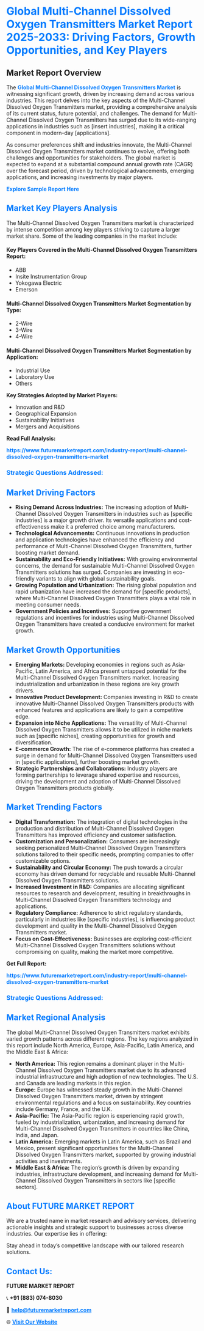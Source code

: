 <h1 style="color: #007BFF;">Global Multi-Channel Dissolved Oxygen Transmitters Market Report 2025-2033: Driving Factors, Growth Opportunities, and Key Players</h1>

<section id="overview">
<h2>Market Report Overview</h2>
<p>The <a href="https://www.futuremarketreport.com/industry-report/multi-channel-dissolved-oxygen-transmitters-market" style="color: #007BFF; text-decoration: none;"><strong>Global Multi-Channel Dissolved Oxygen Transmitters Market</strong></a> is witnessing significant growth, driven by increasing demand across various industries. This report delves into the key aspects of the Multi-Channel Dissolved Oxygen Transmitters market, providing a comprehensive analysis of its current status, future potential, and challenges. The demand for Multi-Channel Dissolved Oxygen Transmitters has surged due to its wide-ranging applications in industries such as [insert industries], making it a critical component in modern-day [applications].</p>
<p>As consumer preferences shift and industries innovate, the Multi-Channel Dissolved Oxygen Transmitters market continues to evolve, offering both challenges and opportunities for stakeholders. The global market is expected to expand at a substantial compound annual growth rate (CAGR) over the forecast period, driven by technological advancements, emerging applications, and increasing investments by major players.</p>
</section>

<section id="overview">
<p><a href="https://www.futuremarketreport.com/request-sample/reportId=29446" style="color: #007BFF; text-decoration: none;"><strong>Explore Sample Report Here</strong></a></p>
</section>

<section id="key-players">
<h2 style="color: #007BFF;">Market Key Players Analysis</h2>
<p>The Multi-Channel Dissolved Oxygen Transmitters market is characterized by intense competition among key players striving to capture a larger market share. Some of the leading companies in the market include:</p>
<h4>Key Players Covered in the Multi-Channel Dissolved Oxygen Transmitters Report:</h4>
<ul><li>ABB</li><li>Insite Instrumentation Group</li><li>Yokogawa Electric</li><li>Emerson</li></ul>
<h4>Multi-Channel Dissolved Oxygen Transmitters Market Segmentation by Type:</h4>
<ul><li>2-Wire</li><li>3-Wire</li><li>4-Wire</li></ul>

<h4>Multi-Channel Dissolved Oxygen Transmitters Market Segmentation by Application:</h4>
<ul><li>Industrial Use</li><li>Laboratory Use</li><li>Others</li></ul>
<p><strong>Key Strategies Adopted by Market Players:</strong></p>
<ul>
<li>Innovation and R&D</li>
<li>Geographical Expansion</li>
<li>Sustainability Initiatives</li>
<li>Mergers and Acquisitions</li>
</ul>
</section>

<section>
<p><strong>Read Full Analysis: </strong></p><a href="https://www.futuremarketreport.com/industry-report/multi-channel-dissolved-oxygen-transmitters-market" style="color: #007BFF; text-decoration: none;"><strong>https://www.futuremarketreport.com/industry-report/multi-channel-dissolved-oxygen-transmitters-market</strong></a>
<h3 style="color: #007BFF;">Strategic Questions Addressed:</h3>
</section>

<section id="driving-factors">
<h2 style="color: #007BFF;">Market Driving Factors</h2>
<ul>
<li><strong>Rising Demand Across Industries:</strong> The increasing adoption of Multi-Channel Dissolved Oxygen Transmitters in industries such as [specific industries] is a major growth driver. Its versatile applications and cost-effectiveness make it a preferred choice among manufacturers.</li>
<li><strong>Technological Advancements:</strong> Continuous innovations in production and application technologies have enhanced the efficiency and performance of Multi-Channel Dissolved Oxygen Transmitters, further boosting market demand.</li>
<li><strong>Sustainability and Eco-Friendly Initiatives:</strong> With growing environmental concerns, the demand for sustainable Multi-Channel Dissolved Oxygen Transmitters solutions has surged. Companies are investing in eco-friendly variants to align with global sustainability goals.</li>
<li><strong>Growing Population and Urbanization:</strong> The rising global population and rapid urbanization have increased the demand for [specific products], where Multi-Channel Dissolved Oxygen Transmitters plays a vital role in meeting consumer needs.</li>
<li><strong>Government Policies and Incentives:</strong> Supportive government regulations and incentives for industries using Multi-Channel Dissolved Oxygen Transmitters have created a conducive environment for market growth.</li>
</ul>
</section>

<section id="growth-opportunities">
<h2 style="color: #007BFF;">Market Growth Opportunities</h2>
<ul>
<li><strong>Emerging Markets:</strong> Developing economies in regions such as Asia-Pacific, Latin America, and Africa present untapped potential for the Multi-Channel Dissolved Oxygen Transmitters market. Increasing industrialization and urbanization in these regions are key growth drivers.</li>
<li><strong>Innovative Product Development:</strong> Companies investing in R&D to create innovative Multi-Channel Dissolved Oxygen Transmitters products with enhanced features and applications are likely to gain a competitive edge.</li>
<li><strong>Expansion into Niche Applications:</strong> The versatility of Multi-Channel Dissolved Oxygen Transmitters allows it to be utilized in niche markets such as [specific niches], creating opportunities for growth and diversification.</li>
<li><strong>E-commerce Growth:</strong> The rise of e-commerce platforms has created a surge in demand for Multi-Channel Dissolved Oxygen Transmitters used in [specific applications], further boosting market growth.</li>
<li><strong>Strategic Partnerships and Collaborations:</strong> Industry players are forming partnerships to leverage shared expertise and resources, driving the development and adoption of Multi-Channel Dissolved Oxygen Transmitters products globally.</li>
</ul>
</section>

<section id="trending-factors">
<h2 style="color: #007BFF;">Market Trending Factors</h2>
<ul>
<li><strong>Digital Transformation:</strong> The integration of digital technologies in the production and distribution of Multi-Channel Dissolved Oxygen Transmitters has improved efficiency and customer satisfaction.</li>
<li><strong>Customization and Personalization:</strong> Consumers are increasingly seeking personalized Multi-Channel Dissolved Oxygen Transmitters solutions tailored to their specific needs, prompting companies to offer customizable options.</li>
<li><strong>Sustainability and Circular Economy:</strong> The push towards a circular economy has driven demand for recyclable and reusable Multi-Channel Dissolved Oxygen Transmitters solutions.</li>
<li><strong>Increased Investment in R&D:</strong> Companies are allocating significant resources to research and development, resulting in breakthroughs in Multi-Channel Dissolved Oxygen Transmitters technology and applications.</li>
<li><strong>Regulatory Compliance:</strong> Adherence to strict regulatory standards, particularly in industries like [specific industries], is influencing product development and quality in the Multi-Channel Dissolved Oxygen Transmitters market.</li>
<li><strong>Focus on Cost-Effectiveness:</strong> Businesses are exploring cost-efficient Multi-Channel Dissolved Oxygen Transmitters solutions without compromising on quality, making the market more competitive.</li>
</ul>
</section>

<section>
<p><strong>Get Full Report: </strong></p><a href="https://www.futuremarketreport.com/industry-report/multi-channel-dissolved-oxygen-transmitters-market" style="color: #007BFF; text-decoration: none;"><strong>https://www.futuremarketreport.com/industry-report/multi-channel-dissolved-oxygen-transmitters-market</strong></a>
<h3 style="color: #007BFF;">Strategic Questions Addressed:</h3>
</section>


<section id="regional-analysis">
<h2 style="color: #007BFF;">Market Regional Analysis</h2>
<p>The global Multi-Channel Dissolved Oxygen Transmitters market exhibits varied growth patterns across different regions. The key regions analyzed in this report include North America, Europe, Asia-Pacific, Latin America, and the Middle East & Africa:</p>
<ul>
<li><strong>North America:</strong> This region remains a dominant player in the Multi-Channel Dissolved Oxygen Transmitters market due to its advanced industrial infrastructure and high adoption of new technologies. The U.S. and Canada are leading markets in this region.</li>
<li><strong>Europe:</strong> Europe has witnessed steady growth in the Multi-Channel Dissolved Oxygen Transmitters market, driven by stringent environmental regulations and a focus on sustainability. Key countries include Germany, France, and the U.K.</li>
<li><strong>Asia-Pacific:</strong> The Asia-Pacific region is experiencing rapid growth, fueled by industrialization, urbanization, and increasing demand for Multi-Channel Dissolved Oxygen Transmitters in countries like China, India, and Japan.</li>
<li><strong>Latin America:</strong> Emerging markets in Latin America, such as Brazil and Mexico, present significant opportunities for the Multi-Channel Dissolved Oxygen Transmitters market, supported by growing industrial activities and investments.</li>
<li><strong>Middle East & Africa:</strong> The region’s growth is driven by expanding industries, infrastructure development, and increasing demand for Multi-Channel Dissolved Oxygen Transmitters in sectors like [specific sectors].</li>
</ul>
</section>

<footer>
<h2 style="color: #007BFF;">About FUTURE MARKET REPORT</h2>
<p>We are a trusted name in market research and advisory services, delivering actionable insights and strategic support to businesses across diverse industries. Our expertise lies in offering:</p>

<p>Stay ahead in today’s competitive landscape with our tailored research solutions.</p>

<h2 style="color: #007BFF;">Contact Us:</h2>
<p><strong>FUTURE MARKET REPORT</strong></p>
<p>📞 <strong>+91 (883) 074-8030</strong></p>
<p>📧 <strong><a href="mailto:help@futuremarketreport.com" style="color: #007BFF;">help@futuremarketreport.com</a></strong></p>
<p>🌐 <strong><a href="https://www.futuremarketreport.com/" style="color: #007BFF;">Visit Our Website</a></strong></p>
</footer>